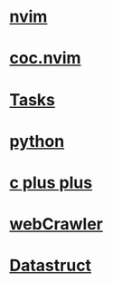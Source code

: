 # [nvim](../.config/nvim/init.vim)
# [coc.nvim](~/.config/nvim/coc-settings.json) 
# [Tasks](Tasks.md)
# [python](python.md)
# [c plus plus](cpp.md)
# [webCrawler](Code/webCrawler)
# [Datastruct](Code/DataStructure)
